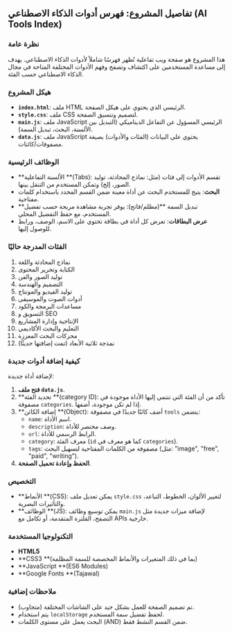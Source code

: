 ## تفاصيل المشروع: فهرس أدوات الذكاء الاصطناعي (AI Tools Index)

### نظرة عامة
هذا المشروع هو صفحة ويب تفاعلية تُظهر فهرسًا شاملاً لأدوات الذكاء الاصطناعي. يهدف إلى مساعدة المستخدمين على اكتشاف وتصفح وفهم الأدوات المختلفة المتاحة في مجال الذكاء الاصطناعي حسب الفئة.

### هيكل المشروع
- **`index.html`**: ملف HTML الرئيسي الذي يحتوي على هيكل الصفحة.
- **`style.css`**: ملف CSS لتصميم وتنسيق الصفحة.
- **`main.js`**: ملف JavaScript الرئيسي المسؤول عن التفاعل الديناميكي (التبديل بين الألسنة، البحث، تبديل السمة).
- **`data.js`**: ملف JavaScript يحتوي على البيانات (الفئات والأدوات) بصيغة مصفوفات/كائنات.

### الوظائف الرئيسية
- **الألسنة التفاعلية **(Tabs): تقسم الأدوات إلى فئات (مثل: نماذج المحادثة، توليد الصور، إلخ) وتمكن المستخدم من التنقل بينها.
- **البحث**: يتيح للمستخدم البحث عن أداة معينة ضمن القسم المحدد باستخدام كلمات مفتاحية.
- **تبديل السمة **(مظلم/فاتح): يوفر تجربة مشاهدة مريحة حسب تفضيل المستخدم، مع حفظ التفضيل المحلي.
- **عرض البطاقات**: تعرض كل أداة في بطاقة تحتوي على الاسم، الوصف، ورابط للوصول إليها.

### الفئات المدرجة حاليًا
1.  نماذج المحادثة واللغة
2.  الكتابة وتحرير المحتوى
3.  توليد الصور والفن
4.  التصميم والهندسة
5.  توليد الفيديو والمونتاج
6.  أدوات الصوت والموسيقى
7.  مساعدات البرمجة والكود
8.  التسويق و SEO
9.  الإنتاجية وإدارة المشاريع
10. التعليم والبحث الأكاديمي
11. محركات البحث المعززة
12. نمذجة ثلاثية الأبعاد (تمت إضافتها حديثًا)

### كيفية إضافة أدوات جديدة
لإضافة أداة جديدة:
1.  **فتح ملف `data.js`**.
2.  **تحديد الفئة **(category ID): تأكد من أن الفئة التي تنتمي إليها الأداة موجودة في مصفوفة `categories`. إذا لم تكن موجودة، أضفها.
3.  **إضافة الكائن **(Object): أضف كائنًا جديدًا في مصفوفة `tools` يتضمن:
    *   `name`: اسم الأداة.
    *   `description`: وصف مختصر للأداة.
    *   `url`: الرابط الرسمي للأداة.
    *   `category`: معرف الفئة (`id` كما هو معرف في `categories`).
    *   `tags`: مصفوفة من الكلمات المفتاحية لتسهيل البحث (مثل: "image", "free", "paid", "writing").
4.  **الحفظ وإعادة تحميل الصفحة**.

### التخصيص
- **الأنماط **(CSS): يمكن تعديل ملف `style.css` لتغيير الألوان، الخطوط، التباعد، والتأثيرات البصرية.
- **الوظائف **(JS): يمكن توسيع وظائف `main.js` لإضافة ميزات جديدة مثل التصفح، الفلترة المتقدمة، أو تكامل مع APIs خارجية.

### التكنولوجيا المستخدمة
- **HTML5**
- **CSS3 **(بما في ذلك المتغيرات والأنماط المخصصة للسمة المظلمة)
- **JavaScript **(ES6 Modules)
- **Google Fonts **(Tajawal)

### ملاحظات إضافية
- تم تصميم الصفحة للعمل بشكل جيد على الشاشات المختلفة (متجاوب).
- يتم استخدام `localStorage` لحفظ تفضيل سمة المستخدم.
- البحث يعمل على مستوى الكلمات (AND) ضمن القسم النشط فقط.